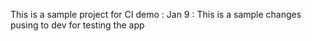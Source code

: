 This is a sample project for CI demo
: Jan 9 :
This is a sample changes pusing to dev for testing the app
